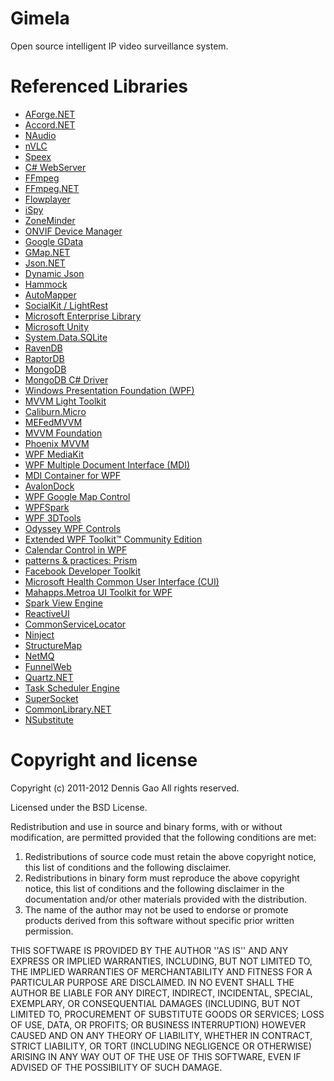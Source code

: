 Gimela
======

Open source intelligent IP video surveillance system.

Referenced Libraries
====================
+ [AForge.NET](http://www.aforgenet.com/)
+ [Accord.NET](http://accord-framework.net/)
+ [NAudio](http://naudio.codeplex.com/)
+ [nVLC](http://www.codeproject.com/Articles/109639/nVLC)
+ [Speex](http://speex.org/)
+ [C# WebServer](http://webserver.codeplex.com/)
+ [FFmpeg](http://www.ffmpeg.org/)
+ [FFmpeg.NET](http://ffmpegdotnet.codeplex.com/)
+ [Flowplayer](http://flowplayer.org/)
+ [iSpy](http://www.ispyconnect.com/)
+ [ZoneMinder](http://www.zoneminder.com/)
+ [ONVIF Device Manager](http://sourceforge.net/projects/onvifdm/)
+ [Google GData](https://developers.google.com/gdata/)
+ [GMap.NET](http://gmapdotnet.codeplex.com/)
+ [Json.NET](http://json.codeplex.com/)
+ [Dynamic Json](http://dynamicjson.codeplex.com/)
+ [Hammock](https://github.com/danielcrenna/hammock)
+ [AutoMapper](http://automapper.org/)
+ [SocialKit / LightRest](http://lightrest.codeplex.com/)
+ [Microsoft Enterprise Library](http://msdn.microsoft.com/en-us/library/ff648951.aspx)
+ [Microsoft Unity](https://unity.codeplex.com/)
+ [System.Data.SQLite](http://system.data.sqlite.org/)
+ [RavenDB](http://ravendb.net/)
+ [RaptorDB](http://raptordb.codeplex.com/)
+ [MongoDB](http://www.mongodb.org/)
+ [MongoDB C# Driver](http://docs.mongodb.org/ecosystem/tutorial/use-csharp-driver/)
+ [Windows Presentation Foundation (WPF)](http://wpf.codeplex.com/)
+ [MVVM Light Toolkit](http://mvvmlight.codeplex.com/)
+ [Caliburn.Micro](http://caliburnmicro.codeplex.com/)
+ [MEFedMVVM](http://mefedmvvm.codeplex.com/)
+ [MVVM Foundation](http://mvvmfoundation.codeplex.com/)
+ [Phoenix MVVM](http://phoenixframework.codeplex.com/)
+ [WPF MediaKit](http://wpfmediakit.codeplex.com/)
+ [WPF Multiple Document Interface (MDI)](http://wpfmdi.codeplex.com/)
+ [MDI Container for WPF](http://mdicontainer.codeplex.com/)
+ [AvalonDock](http://avalondock.codeplex.com/)
+ [WPF Google Map Control](http://wpfgooglemap.codeplex.com/)
+ [WPFSpark](http://wpfspark.codeplex.com/)
+ [WPF 3DTools](http://3dtools.codeplex.com/)
+ [Odyssey WPF Controls](http://odyssey.codeplex.com/)
+ [Extended WPF Toolkit™ Community Edition](http://wpftoolkit.codeplex.com/)
+ [Calendar Control in WPF](http://wpfcalendarcontrol.codeplex.com/)
+ [patterns & practices: Prism](http://compositewpf.codeplex.com/)
+ [Facebook Developer Toolkit](http://facebooktoolkit.codeplex.com/)
+ [Microsoft Health Common User Interface (CUI)](http://mscui.codeplex.com/)
+ [Mahapps.Metroa UI Toolkit for WPF](http://mahapps.com/MahApps.Metro/)
+ [Spark View Engine](http://sparkviewengine.codeplex.com/)
+ [ReactiveUI](http://www.reactiveui.net/)
+ [CommonServiceLocator](http://commonservicelocator.codeplex.com/)
+ [Ninject](http://www.ninject.org/)
+ [StructureMap](http://docs.structuremap.net/)
+ [NetMQ](https://github.com/zeromq/netmq)
+ [FunnelWeb](http://www.funnelweblog.com/)
+ [Quartz.NET](http://www.quartz-scheduler.net/)
+ [Task Scheduler Engine](http://taskschedulerengine.codeplex.com/)
+ [SuperSocket](http://supersocket.codeplex.com/)
+ [CommonLibrary.NET](http://commonlibrarynet.codeplex.com/)
+ [NSubstitute](http://nsubstitute.github.io/)

Copyright and license
=====================

Copyright (c) 2011-2012 Dennis Gao
All rights reserved.

Licensed under the BSD License.

Redistribution and use in source and binary forms, with or without
modification, are permitted provided that the following conditions
are met:
1. Redistributions of source code must retain the above copyright
   notice, this list of conditions and the following disclaimer.
2. Redistributions in binary form must reproduce the above copyright
   notice, this list of conditions and the following disclaimer in the
   documentation and/or other materials provided with the distribution.
3. The name of the author may not be used to endorse or promote products
   derived from this software without specific prior written permission.

THIS SOFTWARE IS PROVIDED BY THE AUTHOR ''AS IS'' AND ANY EXPRESS OR
IMPLIED WARRANTIES, INCLUDING, BUT NOT LIMITED TO, THE IMPLIED WARRANTIES
OF MERCHANTABILITY AND FITNESS FOR A PARTICULAR PURPOSE ARE DISCLAIMED.
IN NO EVENT SHALL THE AUTHOR BE LIABLE FOR ANY DIRECT, INDIRECT,
INCIDENTAL, SPECIAL, EXEMPLARY, OR CONSEQUENTIAL DAMAGES (INCLUDING, BUT
NOT LIMITED TO, PROCUREMENT OF SUBSTITUTE GOODS OR SERVICES; LOSS OF USE,
DATA, OR PROFITS; OR BUSINESS INTERRUPTION) HOWEVER CAUSED AND ON ANY
THEORY OF LIABILITY, WHETHER IN CONTRACT, STRICT LIABILITY, OR TORT
(INCLUDING NEGLIGENCE OR OTHERWISE) ARISING IN ANY WAY OUT OF THE USE OF
THIS SOFTWARE, EVEN IF ADVISED OF THE POSSIBILITY OF SUCH DAMAGE.
